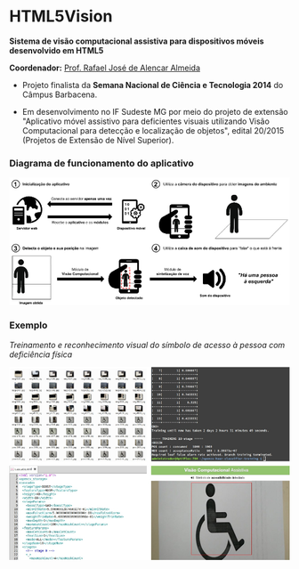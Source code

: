 # HTML5Vision

__Sistema de visão computacional assistiva para dispositivos móveis desenvolvido em HTML5__

__Coordenador:__ <a href="http://lattes.cnpq.br/3995585094514614" target="_blank">Prof. Rafael José de Alencar Almeida</a>

- Projeto finalista da __Semana Nacional de Ciência e Tecnologia 2014__ do Câmpus Barbacena.

- Em desenvolvimento no IF Sudeste MG por meio do projeto de extensão "Aplicativo móvel assistivo para deficientes visuais utilizando Visão Computacional para detecção e localização de objetos", edital 20/2015 (Projetos de Extensão de Nível Superior).

### Diagrama de funcionamento do aplicativo

<p align="center">
  <img src="https://raw.githubusercontent.com/rafjaa/HTML5Vision/master/samples/funcionamento.jpg" alt="Diagrama de funcionamento" />
</p>

### Exemplo
_Treinamento e reconhecimento visual do símbolo de acesso à pessoa com deficiência física_

<p align="center">
  <img src="https://raw.githubusercontent.com/rafjaa/HTML5Vision/master/samples/treinamento.jpg" alt="Exemplo de treinamento e execução" />
</p>
